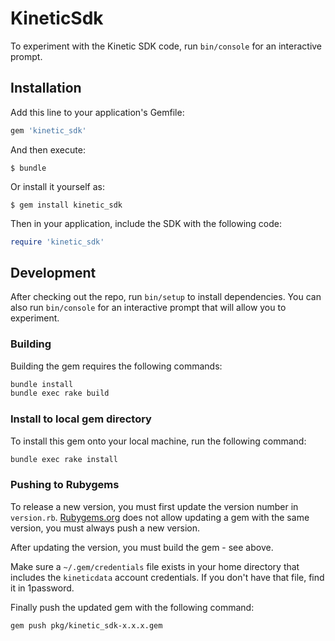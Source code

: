 # KineticSdk

To experiment with the Kinetic SDK code, run `bin/console` for an interactive prompt.

## Installation

Add this line to your application's Gemfile:

```ruby
gem 'kinetic_sdk'
```

And then execute:

    $ bundle

Or install it yourself as:

    $ gem install kinetic_sdk

Then in your application, include the SDK with the following code:

```ruby
require 'kinetic_sdk'
```

## Development

After checking out the repo, run `bin/setup` to install dependencies. You can also run `bin/console` for an interactive prompt that will allow you to experiment.

### Building

Building the gem requires the following commands:

```sh
bundle install
bundle exec rake build
```

### Install to local gem directory

To install this gem onto your local machine, run the following command:

```sh
bundle exec rake install
```

### Pushing to Rubygems

To release a new version, you must first update the version number in `version.rb`. [Rubygems.org](https://rubygems.org) does not allow updating a gem with the same version, you must always push a new version.

After updating the version, you must build the gem - see above.

Make sure a `~/.gem/credentials` file exists in your home directory that includes the `kineticdata` account credentials. If you don't have that file, find it in 1password.

Finally push the updated gem with the following command:

```sh
gem push pkg/kinetic_sdk-x.x.x.gem
```
